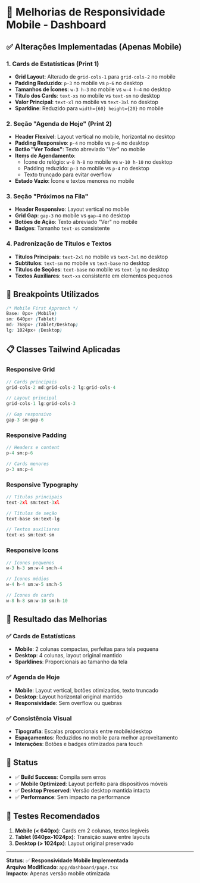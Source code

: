 # 📱 Melhorias de Responsividade Mobile - Dashboard

## ✅ Alterações Implementadas (Apenas Mobile)

### 1. **Cards de Estatísticas (Print 1)**
- **Grid Layout**: Alterado de `grid-cols-1` para `grid-cols-2` no mobile
- **Padding Reduzido**: `p-3` no mobile vs `p-6` no desktop
- **Tamanhos de Ícones**: `w-3 h-3` no mobile vs `w-4 h-4` no desktop
- **Título dos Cards**: `text-xs` no mobile vs `text-sm` no desktop
- **Valor Principal**: `text-xl` no mobile vs `text-3xl` no desktop
- **Sparkline**: Reduzido para `width={60} height={20}` no mobile

### 2. **Seção "Agenda de Hoje" (Print 2)**
- **Header Flexível**: Layout vertical no mobile, horizontal no desktop
- **Padding Responsivo**: `p-4` no mobile vs `p-6` no desktop
- **Botão "Ver Todos"**: Texto abreviado "Ver" no mobile
- **Items de Agendamento**:
  - Ícone do relógio: `w-8 h-8` no mobile vs `w-10 h-10` no desktop
  - Padding reduzido: `p-3` no mobile vs `p-4` no desktop
  - Texto truncado para evitar overflow
- **Estado Vazio**: Ícone e textos menores no mobile

### 3. **Seção "Próximos na Fila"**
- **Header Responsivo**: Layout vertical no mobile
- **Grid Gap**: `gap-3` no mobile vs `gap-4` no desktop
- **Botões de Ação**: Texto abreviado "Ver" no mobile
- **Badges**: Tamanho `text-xs` consistente

### 4. **Padronização de Títulos e Textos**
- **Títulos Principais**: `text-2xl` no mobile vs `text-3xl` no desktop
- **Subtítulos**: `text-sm` no mobile vs `text-base` no desktop
- **Títulos de Seções**: `text-base` no mobile vs `text-lg` no desktop
- **Textos Auxiliares**: `text-xs` consistente em elementos pequenos

## 🎯 Breakpoints Utilizados

```css
/* Mobile First Approach */
Base: 0px+ (Mobile)
sm: 640px+ (Tablet)
md: 768px+ (Tablet/Desktop)
lg: 1024px+ (Desktop)
```

## 📋 Classes Tailwind Aplicadas

### Responsive Grid
```jsx
// Cards principais
grid-cols-2 md:grid-cols-2 lg:grid-cols-4

// Layout principal
grid-cols-1 lg:grid-cols-3

// Gap responsivo
gap-3 sm:gap-6
```

### Responsive Padding
```jsx
// Headers e content
p-4 sm:p-6

// Cards menores
p-3 sm:p-4
```

### Responsive Typography
```jsx
// Títulos principais
text-2xl sm:text-3xl

// Títulos de seção
text-base sm:text-lg

// Textos auxiliares
text-xs sm:text-sm
```

### Responsive Icons
```jsx
// Ícones pequenos
w-3 h-3 sm:w-4 sm:h-4

// Ícones médios
w-4 h-4 sm:w-5 sm:h-5

// Ícones de cards
w-8 h-8 sm:w-10 sm:h-10
```

## 🎨 Resultado das Melhorias

### ✅ Cards de Estatísticas
- **Mobile**: 2 colunas compactas, perfeitas para tela pequena
- **Desktop**: 4 colunas, layout original mantido
- **Sparklines**: Proporcionais ao tamanho da tela

### ✅ Agenda de Hoje
- **Mobile**: Layout vertical, botões otimizados, texto truncado
- **Desktop**: Layout horizontal original mantido
- **Responsividade**: Sem overflow ou quebras

### ✅ Consistência Visual
- **Tipografia**: Escalas proporcionais entre mobile/desktop
- **Espaçamentos**: Reduzidos no mobile para melhor aproveitamento
- **Interações**: Botões e badges otimizados para touch

## 🚀 Status

- ✅ **Build Success**: Compila sem erros
- ✅ **Mobile Optimized**: Layout perfeito para dispositivos móveis
- ✅ **Desktop Preserved**: Versão desktop mantida intacta
- ✅ **Performance**: Sem impacto na performance

## 📱 Testes Recomendados

1. **Mobile (< 640px)**: Cards em 2 colunas, textos legíveis
2. **Tablet (640px-1024px)**: Transição suave entre layouts
3. **Desktop (> 1024px)**: Layout original preservado

---

**Status**: ✅ **Responsividade Mobile Implementada**  
**Arquivo Modificado**: `app/dashboard/page.tsx`  
**Impacto**: Apenas versão mobile otimizada
